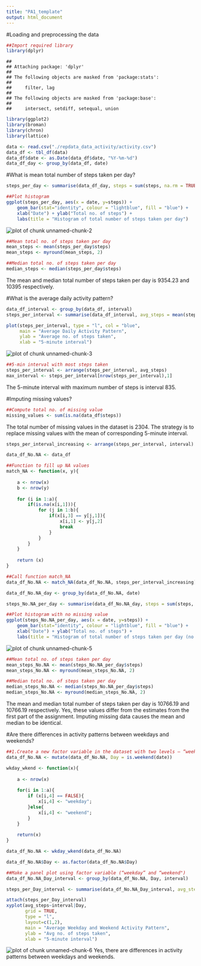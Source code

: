 ```yaml
---
title: "PA1_template"
output: html_document
---
```



#Loading and preprocessing the data

```r
##Import required library
library(dplyr)
```

```
## 
## Attaching package: 'dplyr'
## 
## The following objects are masked from 'package:stats':
## 
##     filter, lag
## 
## The following objects are masked from 'package:base':
## 
##     intersect, setdiff, setequal, union
```

```r
library(ggplot2)
library(broman)
library(chron)
library(lattice)

data <- read.csv("./repdata_data_activity/activity.csv")
data_df <- tbl_df(data)
data_df$date <- as.Date(data_df$date, "%Y-%m-%d")
data_df_day <- group_by(data_df, date)
```

#What is mean total number of steps taken per day?

```r
steps_per_day <- summarise(data_df_day, steps = sum(steps, na.rm = TRUE))

##Plot histogram
ggplot(steps_per_day, aes(x = date, y=steps)) + 
    geom_bar(stat="identity", colour = "lightblue", fill = "blue") +
    xlab("Date") + ylab("Total no. of steps") + 
    labs(title = "Histogram of total number of steps taken per day")
```

![plot of chunk unnamed-chunk-2](figure/unnamed-chunk-2.png) 

```r
##Mean total no. of steps taken per day
mean_steps <- mean(steps_per_day$steps)
mean_steps <- myround(mean_steps, 2)

##Median total no. of steps taken per day
median_steps <- median(steps_per_day$steps)
```
The mean and median total number of steps taken per day is 9354.23 and 10395 respectively.

#What is the average daily activity pattern?

```r
data_df_interval <- group_by(data_df, interval)
steps_per_interval <- summarise(data_df_interval, avg_steps = mean(steps, na.rm = TRUE))

plot(steps_per_interval, type = "l", col = "blue",
     main = "Average Daily Activity Pattern",
     ylab = "Average no. of steps taken", 
     xlab = "5-minute interval")
```

![plot of chunk unnamed-chunk-3](figure/unnamed-chunk-3.png) 

```r
##5-min interval with most steps taken
steps_per_interval <- arrange(steps_per_interval, avg_steps)
max_interval <- steps_per_interval[nrow(steps_per_interval),1]
```
The 5-minute interval with maximum number of steps is interval 835.

#Imputing missing values?

```r
##Compute total no. of missing value
missing_values <- sum(is.na(data_df$steps))
```
The total number of missing values in the dataset is 2304. The strategy is to replace missing values with the mean of corresponding 5-minute interval.


```r
steps_per_interval_increasing <- arrange(steps_per_interval, interval)

data_df_No.NA <- data_df

##Function to fill up NA values
match_NA <- function(x, y){
    
    a <- nrow(x)
    b <- nrow(y)
    
    for (i in 1:a){
        if(is.na(x[i,1])){
            for (j in 1:b){
                if(x[i,3] == y[j,1]){
                    x[i,1] <- y[j,2]
                    break
                }
            }
        }
    }
    
    return (x)
}

##Call function match_NA
data_df_No.NA <- match_NA(data_df_No.NA, steps_per_interval_increasing)

data_df_No.NA_day <- group_by(data_df_No.NA, date)

steps_No.NA_per_day <- summarise(data_df_No.NA_day, steps = sum(steps, na.rm = TRUE))

##Plot histogram with no missing value
ggplot(steps_No.NA_per_day, aes(x = date, y=steps)) + 
    geom_bar(stat="identity", colour = "lightblue", fill = "blue") +
    xlab("Date") + ylab("Total no. of steps") + 
    labs(title = "Histogram of total number of steps taken per day (no missing value)")
```

![plot of chunk unnamed-chunk-5](figure/unnamed-chunk-5.png) 

```r
##Mean total no. of steps taken per day
mean_steps_No.NA <- mean(steps_No.NA_per_day$steps)
mean_steps_No.NA <- myround(mean_steps_No.NA, 2)

##Median total no. of steps taken per day
median_steps_No.NA <- median(steps_No.NA_per_day$steps)
median_steps_No.NA <- myround(median_steps_No.NA, 2)
```
The mean and median total number of steps taken per day is 10766.19 and 10766.19 respectively. Yes,  these values differ from the  estimates from the first part of the assignment. Imputing missing data causes the mean and median to be identical.

#Are there differences in activity patterns between weekdays and weekends?

```r
##1.Create a new factor variable in the dataset with two levels – “weekday” and “weekend” 
data_df_No.NA <- mutate(data_df_No.NA, Day = is.weekend(date))

wkday_wkend <- function(x){
    
    a <- nrow(x)    
    
    for(i in 1:a){
        if (x[i,4] == FALSE){
            x[i,4] <- "weekday";
        }else{
            x[i,4] <- "weekend";
        }
    }
    
    return(x)
}

data_df_No.NA <- wkday_wkend(data_df_No.NA)

data_df_No.NA$Day <- as.factor(data_df_No.NA$Day)

##Make a panel plot using factor variable (“weekday” and “weekend")
data_df_No.NA_Day_interval <- group_by(data_df_No.NA, Day, interval)

steps_per_Day_interval <- summarise(data_df_No.NA_Day_interval, avg_steps = mean(steps, na.rm = TRUE))

attach(steps_per_Day_interval)
xyplot(avg_steps~interval|Day,
       grid = TRUE, 
       type = "l",
       layout=c(1,2),
       main = "Average Weekday and Weekend Activity Pattern",
       ylab = "Avg no. of steps taken", 
       xlab = "5-minute interval")
```

![plot of chunk unnamed-chunk-6](figure/unnamed-chunk-6.png) 
Yes, there are differences in activity patterns between weekdays and weekends.
